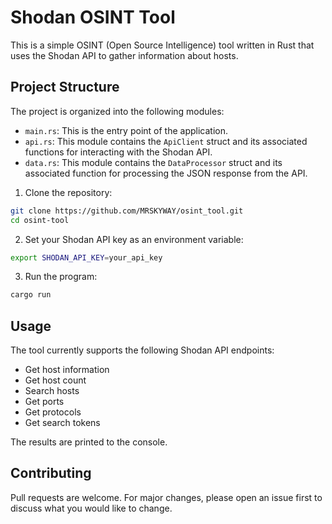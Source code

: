 # Shodan OSINT Tool

This is a simple OSINT (Open Source Intelligence) tool written in Rust that uses the Shodan API to gather information about hosts.

## Project Structure

The project is organized into the following modules:

- `main.rs`: This is the entry point of the application.
- `api.rs`: This module contains the `ApiClient` struct and its associated functions for interacting with the Shodan API.
- `data.rs`: This module contains the `DataProcessor` struct and its associated function for processing the JSON response from the API.




1. Clone the repository:

```bash
git clone https://github.com/MRSKYWAY/osint_tool.git
cd osint-tool
```

2. Set your Shodan API key as an environment variable:

```bash
export SHODAN_API_KEY=your_api_key
```

3. Run the program:

```bash
cargo run
```

## Usage

The tool currently supports the following Shodan API endpoints:

- Get host information
- Get host count
- Search hosts
- Get ports
- Get protocols
- Get search tokens

The results are printed to the console.

## Contributing

Pull requests are welcome. For major changes, please open an issue first to discuss what you would like to change.


